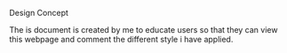 Design Concept

The is document is created by me to educate users so that they can
view this webpage and comment the different style i have applied.
